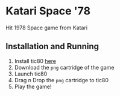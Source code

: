 # Katari Space '78

Hit 1978 Space game from Katari

## Installation and Running

1. Install tic80 [here](https://github.com/nesbox/TIC-80)
2. Download the `png` cartridge of the game
3. Launch tic80
4. Drag n Drop the `png` cartridge to tic80
5. Play the game!
